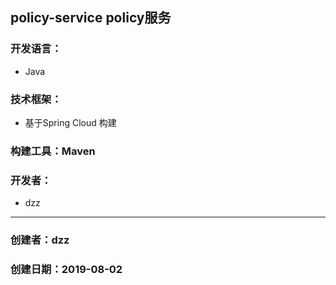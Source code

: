## policy-service policy服务

### 开发语言：

* Java

### 技术框架：

* 基于Spring Cloud 构建

### 构建工具：Maven 

### 开发者：

* dzz



---

### 创建者：dzz

### 创建日期：2019-08-02
